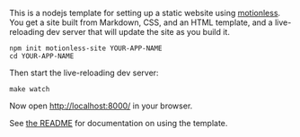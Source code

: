 This is a nodejs template for setting up a static website using [motionless](https://github.com/chr15m/motionless).
You get a site built from Markdown, CSS, and an HTML template, and a live-reloading dev server that will update the site as you build it.

```
npm init motionless-site YOUR-APP-NAME
cd YOUR-APP-NAME
```

Then start the live-reloading dev server:

```
make watch
```

Now open <http://localhost:8000/> in your browser.

See [the README](./template/README.md) for documentation on using the template.
